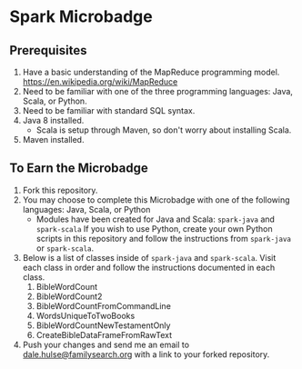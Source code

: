 Spark Microbadge
=================

Prerequisites
-------------

1. Have a basic understanding of the MapReduce programming model. <https://en.wikipedia.org/wiki/MapReduce>
2. Need to be familiar with one of the three programming languages: Java, Scala, or Python.
3. Need to be familiar with standard SQL syntax.
4. Java 8 installed.
   * Scala is setup through Maven, so don't worry about installing Scala.
5. Maven installed.

To Earn the Microbadge
----------------------

1. Fork this repository.
2. You may choose to complete this Microbadge with one of the following languages: Java, Scala, or Python
   * Modules have been created for Java and Scala: `spark-java` and `spark-scala` If you wish to use Python, 
   create your own Python scripts in this repository and follow the instructions from `spark-java` or `spark-scala`.
3. Below is a list of classes inside of `spark-java` and `spark-scala`. Visit each class in order and follow the 
   instructions documented in each class.
   1. BibleWordCount
   2. BibleWordCount2
   3. BibleWordCountFromCommandLine
   4. WordsUniqueToTwoBooks
   5. BibleWordCountNewTestamentOnly
   6. CreateBibleDataFrameFromRawText
4. Push your changes and send me an email to <dale.hulse@familysearch.org> with a link to your forked repository.
